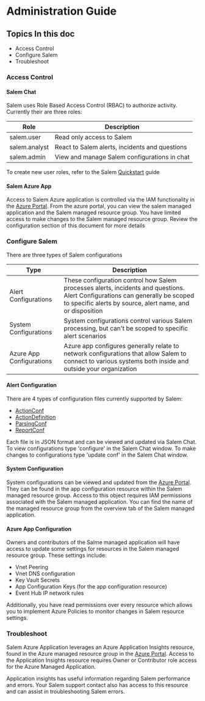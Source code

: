 # Administration Guide

## Topics In this doc

- Access Control
- Configure Salem
- Troubleshoot

### Access Control

#### Salem Chat

Salem uses Role Based Access Control (RBAC) to authorize activity. Currently their are three roles:

| Role          | Description                                    |
| ------------- | ---------------------------------------------- |
| salem.user    | Read only access to Salem                      |
| salem.analyst | React to Salem alerts, incidents and questions |
| salem.admin   | View and manage Salem configurations in chat   |

To create new user roles, refer to the Salem [Quickstart](/guides/Quickstart.md) guide

#### Salem Azure App

Access to Salem Azure application is controlled via the IAM functionality in the [Azure Portal](https://portal.azure.com). From the azure portal, you can view the salem managed application and the Salem managed resource group. You have limited access to make changes to the Salem managed resource group. Review the configuration section of this document for more details

### Configure Salem

There are three types of Salem configurations

| Type | Description |
| ---- | ----------- |
| Alert Configurations | These configuration control how Salem processes alerts, incidents and questions.  Alert Configurations can generally be scoped to specific alerts by source, alert name, and or disposition |
| System Configurations | System configurations control various Salem processing, but can't be scoped to specific alert scenarios  |
| Azure App Configurations | Azure app configures generally relate to network configurations that allow Salem to connect to various systems both inside and outside your organization |

#### Alert Configuration
There are 4 types of configuration files currently supported by Salem:
* [ActionConf](/confSpec/ActionConf.md)
* [ActionDefinition](/confSpec/ActionDefinition.md)
* [ParsingConf](/confSpec/ParsingConf.md)
* [ReportConf](/confSpec/ReportConf.md)

Each file is in JSON format and can be viewed and updated via Salem Chat.  To view configurations type 'configure' in the Salem Chat window.  To make changes to configurations type 'update conf' in the Salem Chat window.

#### System Configuration
System configurations can be viewed and updated from the [Azure Portal](https://portal.azure.com).  They can be found in the app configuration resource within the Salem managed resource group.  Access to this object requires IAM permissions associated with the Salem managed application.  You can find the name of the managed resource group from the overview tab of the Salem managed application.

#### Azure App Configuration
Owners and contributors of the Salme managed application will have access to update some settings for resources in the Salem managed resource group.  These settings include:

* Vnet Peering
* Vnet DNS configuration
* Key Vault Secrets
* App Configuration Keys (for the app configuration resource)
* Event Hub IP network rules

Additionally, you have read permissions over every resource which allows you to implement Azure Policies to monitor changes in Salem resource settings.

### Troubleshoot
Salem Azure Application leverages an Azure Application Insights resource, found in the Azure managed resource group in the [Azure Portal](https://portal.azure.com).  Access to the Application Insights resource requires Owner or Contributor role access for the Azure Managed Application.

Application insights has useful information regarding Salem performance and errors.  Your Salem support contact also has access to this resource and can assist in troubleshooting Salem errors.
